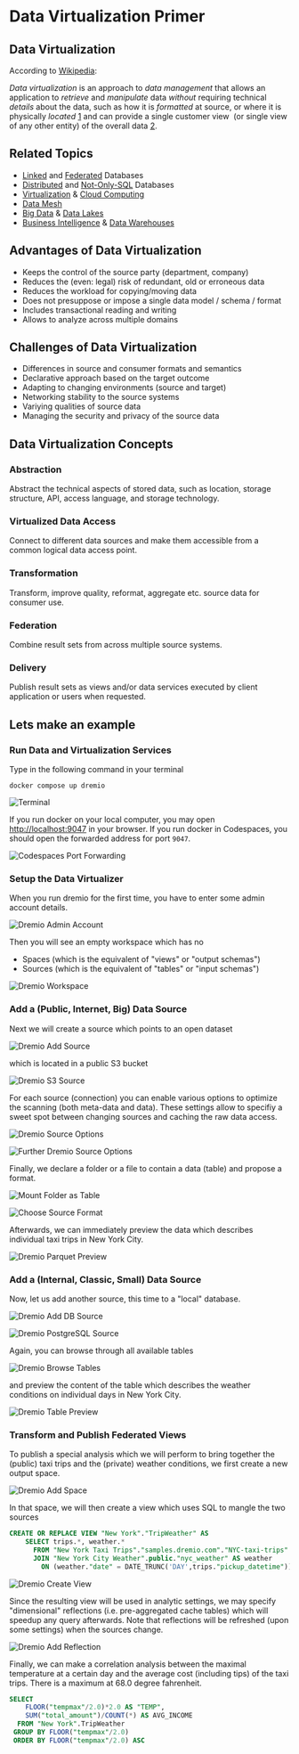 # Data Virtualization Primer

## Data Virtualization 

According to [Wikipedia](https://en.wikipedia.org/wiki/Data_virtualization):

*Data virtualization* is an approach to *data management* that allows an application to *retrieve* and *manipulate* data 
*without* requiring technical *details* about the data, such as how it is *formatted* at source, or where it is 
physically *located* [1](https://en.wikipedia.org/wiki/Data_virtualization#cite_note-1) and can provide a single customer view 
(or single view of any other entity) of the overall data [2](https://en.wikipedia.org/wiki/Data_virtualization#cite_note-2).

## Related Topics

- [Linked](https://docs.oracle.com/en/database/oracle/oracle-database/19/sqlrf/CREATE-DATABASE-LINK.html) and [Federated](https://en.wikipedia.org/wiki/Federated_database_system) Databases
- [Distributed](https://en.wikipedia.org/wiki/Distributed_database) and [Not-Only-SQL](https://en.wikipedia.org/wiki/NoSQL) Databases
- [Virtualization](https://en.wikipedia.org/wiki/Virtualization) & [Cloud Computing](https://en.wikipedia.org/wiki/Cloud_computing)
- [Data Mesh](https://en.wikipedia.org/wiki/Data_mesh)
- [Big Data](https://en.wikipedia.org/wiki/Big_data) & [Data Lakes](https://en.wikipedia.org/wiki/Data_lake)
- [Business Intelligence](https://en.wikipedia.org/wiki/Business_intelligence) & [Data Warehouses](https://en.wikipedia.org/wiki/Data_warehouse)

## Advantages of Data Virtualization

- Keeps the control of the source party (department, company)
- Reduces the (even: legal) risk of redundant, old or erroneous data
- Reduces the workload for copying/moving data
- Does not presuppose or impose a single data model / schema / format
- Includes transactional reading and writing
- Allows to analyze across multiple domains

## Challenges of Data Virtualization

- Differences in source and consumer formats and semantics
- Declarative approach based on the target outcome
- Adapting to changing environments (source and target)
- Networking stability to the source systems
- Variying qualities of source data 
- Managing the security and privacy of the source data

## Data Virtualization Concepts

### Abstraction

Abstract the technical aspects of stored data, such as location, storage structure, API, access language, and storage technology.

### Virtualized Data Access

Connect to different data sources and make them accessible from a common logical data access point.

### Transformation

Transform, improve quality, reformat, aggregate etc. source data for consumer use.

### Federation

Combine result sets from across multiple source systems.

### Delivery

Publish result sets as views and/or data services executed by client application or users when requested.

## Lets make an example

### Run Data and Virtualization Services

Type in the following command in your terminal

```console
docker compose up dremio
```

![Terminal](img/codespaces_terminal.png)

If you run docker on your local computer, you may open [http://localhost:9047](http://localhost:9047) in your browser.
If you run docker in Codespaces, you should open the forwarded address for port `9047`.

![Codespaces Port Forwarding](img/codespaces_port.png)

### Setup the Data Virtualizer

When you run dremio for the first time, you have to enter some admin account details.

![Dremio Admin Account](img/dremio_admin.png)

Then you will see an empty workspace which has no 
- Spaces (which is the equivalent of "views" or "output schemas")
- Sources (which is the equivalent of "tables" or "input schemas")

![Dremio Workspace](img/dremio_workspace.png)

### Add a (Public, Internet, Big) Data Source

Next we will create a source which points to an open dataset 

![Dremio Add Source](img/dremio_sources.png)

which is located in a public S3 bucket

![Dremio S3 Source](img/dremio-s3.png)

For each source (connection) you can enable various options to optimize the
scanning (both meta-data and data). These settings allow to specifiy a sweet spot between
changing sources and caching the raw data access.

![Dremio Source Options](img/dremio_source_option1.png)

![Further Dremio Source Options](img/dremio_source_option2.png)

Finally, we declare a folder or a file to contain a data (table) and 
propose a format.

![Mount Folder as Table](img/dremio_source.png)

![Choose Source Format](img/dremio_parquet.png)

Afterwards, we can immediately preview the data which describes individual taxi trips in New York City.

![Dremio Parquet Preview](img/dremio_preview.png)

### Add a (Internal, Classic, Small) Data Source

Now, let us add another source, this time to a "local" database.

![Dremio Add DB Source](img/dremio_db.png)

![Dremio PostgreSQL Source](img/dremio_postgresql.png)

Again, you can browse through all available tables

![Dremio Browse Tables](img/dremio_db_table.png)

and preview the content of the table which describes the weather conditions on individual days in New York City.

![Dremio Table Preview](img/dremio_db_preview.png)

### Transform and Publish Federated Views

To publish a special analysis which we will perform to bring together the (public) taxi trips and the (private) weather conditions,
we first create a new output space.

![Dremio Add Space](img/dremio_add_space.png)

In that space, we will then create a view which uses SQL to mangle the two sources

```sql
CREATE OR REPLACE VIEW "New York"."TripWeather" AS 
    SELECT trips.*, weather.*
      FROM "New York Taxi Trips"."samples.dremio.com"."NYC-taxi-trips" AS trips
      JOIN "New York City Weather".public."nyc_weather" AS weather
        ON (weather."date" = DATE_TRUNC('DAY',trips."pickup_datetime"))
```

![Dremio Create View](img/dremio_create_view.png)

Since the resulting view will be used in analytic settings, we may specify "dimensional" reflections (i.e. pre-aggregated cache tables) which will speedup any query afterwards. Note that reflections will be refreshed (upon some settings) when the sources change.

![Dremio Add Reflection](img/dremio_add_reflection.png)

Finally, we can make a correlation analysis between the maximal temperature at a certain day and the average cost (including tips) of the taxi trips.
There is a maximum at 68.0 degree fahrenheit.

```sql
SELECT 
    FLOOR("tempmax"/2.0)*2.0 AS "TEMP", 
    SUM("total_amount")/COUNT(*) AS AVG_INCOME 
  FROM "New York".TripWeather 
 GROUP BY FLOOR("tempmax"/2.0)
 ORDER BY FLOOR("tempmax"/2.0) ASC
 ```
